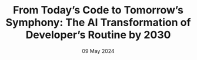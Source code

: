 ---
short_name: "FSE"
title: "From Today’s Code to Tomorrow’s Symphony: The AI Transformation of Developer’s Routine by 2030"
authors: "<b>Ketai Qiu</b>, Niccolò Puccinelli, Matteo Ciniselli, Luca Di Grazia"
long_name: "International Conference on the Foundations of Software Engineering (FSE '24): Software Engineering in 2030 Workshop"
media_names: ["The Register", "Swiss IT Magazine"]
media_links: ["https://www.theregister.com/2024/05/28/software_development_2030/", "https://www.itmagazine.ch/artikel/82288/KI-Assistent_der_Zukunft_koennte_Programmier-Output_verdoppeln.html"]
doi: "https://doi.org/10.48550/arXiv.2405.12731"
pdf: "resources/pdf/Ketai-Qiu-FSE2024-SE2030.pdf"
bibtex: "resources/bibtex/Ketai-Qiu-FSE2024-SE2030.bib"
year: "2024"
date: "09 May 2024"
---